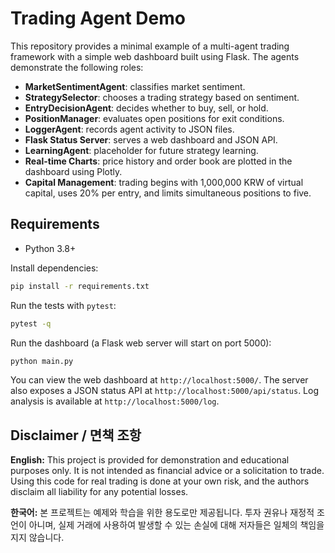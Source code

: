 # Trading Agent Demo

This repository provides a minimal example of a multi-agent trading framework with
a simple web dashboard built using Flask. The agents demonstrate the following roles:

- **MarketSentimentAgent**: classifies market sentiment.
- **StrategySelector**: chooses a trading strategy based on sentiment.
- **EntryDecisionAgent**: decides whether to buy, sell, or hold.
- **PositionManager**: evaluates open positions for exit conditions.
- **LoggerAgent**: records agent activity to JSON files.
- **Flask Status Server**: serves a web dashboard and JSON API.
- **LearningAgent**: placeholder for future strategy learning.
- **Real-time Charts**: price history and order book are plotted in the
  dashboard using Plotly.
- **Capital Management**: trading begins with 1,000,000 KRW of virtual
  capital, uses 20% per entry, and limits simultaneous positions to five.

## Requirements

- Python 3.8+

Install dependencies:

```bash
pip install -r requirements.txt
```

Run the tests with `pytest`:

```bash
pytest -q
```

Run the dashboard (a Flask web server will start on port 5000):

```bash
python main.py
```

You can view the web dashboard at `http://localhost:5000/`.
The server also exposes a JSON status API at `http://localhost:5000/api/status`.
Log analysis is available at `http://localhost:5000/log`.

## Disclaimer / 면책 조항

**English:** This project is provided for demonstration and educational purposes only. It is not intended as financial advice or a solicitation to trade. Using this code for real trading is done at your own risk, and the authors disclaim all liability for any potential losses.

**한국어:** 본 프로젝트는 예제와 학습을 위한 용도로만 제공됩니다. 투자 권유나 재정적 조언이 아니며, 실제 거래에 사용하여 발생할 수 있는 손실에 대해 저자들은 일체의 책임을 지지 않습니다.

